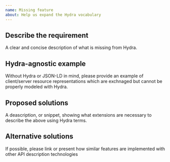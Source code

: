 ```yaml
---
name: Missing feature
about: Help us expand the Hydra vocabulary
---
```


## Describe the requirement

A clear and concise description of what is missing from Hydra.

## Hydra-agnostic example

Without Hydra or JSON-LD in mind, please provide an example of client/server resource representations which are exchnaged but cannot be properly modeled with Hydra.

## Proposed solutions

A deascription, or snippet, showing what extensions are necessary to describe the above using Hydra terms.

## Alternative solutions

If possible, please link or present how similar features are implemented with other API description technologies
